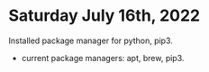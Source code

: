 # Saturday July 16th, 2022

Installed package manager for python, pip3.

- current package managers: apt, brew, pip3.
